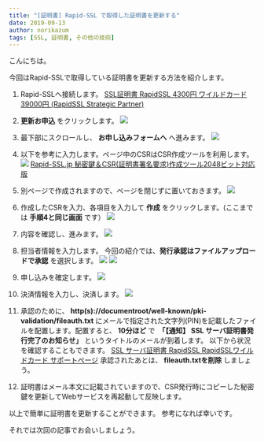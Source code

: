 ```yaml
---
title: "[証明書] Rapid-SSL で取得した証明書を更新する"
date: 2019-09-13
author: norikazum
tags: [SSL, 証明書, その他の技術]
---
```


こんにちは。

今回はRapid-SSLで取得している証明書を更新する方法を紹介します。

1. Rapid-SSLへ接続します。
[SSL証明書 RapidSSL 4300円 ワイルドカード 39000円 (RapidSSL Strategic Partner)](https://www.rapid-ssl.jp/)

1. **更新お申込** をクリックします。
![](images/renew-a-certificate-acquired-with-rapid-ssl-1.png)

1. 最下部にスクロールし、 **お申し込みフォームへ** へ進みます。
![](images/renew-a-certificate-acquired-with-rapid-ssl-2.png)

1. 以下を参考に入力します。ページ中のCSRはCSR作成ツールを利用します。
![](images/renew-a-certificate-acquired-with-rapid-ssl-3.png)
[Rapid-SSL.jp 秘密鍵＆CSR(証明書署名要求)作成ツール2048ビット対応版](https://securitycenter.rapid-ssl.jp/tools/makePkeyCsr2048SHA2.php)

1. 別ページで作成されますので、ページを閉じずに置いておきます。
![](images/renew-a-certificate-acquired-with-rapid-ssl-4.png)

1. 作成したCSRを入力、各項目を入力して **作成** をクリックします。(ここまでは **手順4と同じ画面** です）
![](images/renew-a-certificate-acquired-with-rapid-ssl-5.png)

1. 内容を確認し、進みます。
![](images/renew-a-certificate-acquired-with-rapid-ssl-6.png)

1. 担当者情報を入力します。
今回の紹介では、**発行承認はファイルアップロードで承認** を選択します。
![](images/renew-a-certificate-acquired-with-rapid-ssl-7.png)
![](images/renew-a-certificate-acquired-with-rapid-ssl-8.png)

1. 申し込みを確定します。
![](images/renew-a-certificate-acquired-with-rapid-ssl-9.png)

1. 決済情報を入力し、決済します。
![](images/renew-a-certificate-acquired-with-rapid-ssl-10.png)

1. 承認のために、 **http(s)://documentroot/well-known/pki-validation/fileauth.txt** にメールで指定された文字列(PIN)を記載したファイルを配置します。配置すると、 **10分ほど** で　**「【通知】 SSL サーバ証明書発行完了のお知らせ」** というタイトルのメールが到着します。
以下から状況を確認することもできます。
[SSL サーバ証明書 RapidSSL RapidSSLワイルドカード サポートページ](https://securitycenter.rapid-ssl.jp/rapidssl-support/ssl-support.htm)
承認されたあとは、 **fileauth.txtを削除** しましょう。

1. 証明書はメール本文に記載されていますので、CSR発行時にコピーした秘密鍵を更新してWebサービスを再起動して反映します。

以上で簡単に証明書を更新することができます。
参考になれば幸いです。

それでは次回の記事でお会いしましょう。